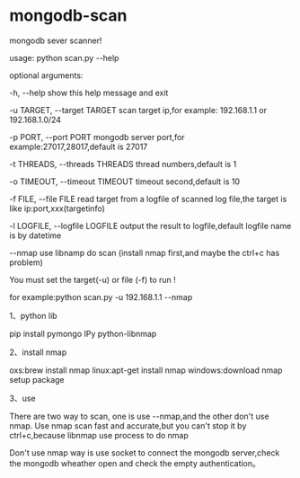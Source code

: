 # mongodb-scan

mongodb sever scanner!

usage:
python scan.py --help

optional arguments:
  
  -h, --help            show this help message and exit
  
  -u TARGET, --target TARGET scan target ip,for example: 192.168.1.1 or 192.168.1.0/24
  
  -p PORT, --port PORT  mongodb server port,for example:27017,28017,default is 27017
  
  -t THREADS, --threads THREADS thread numbers,default is 1
  
  -o TIMEOUT, --timeout TIMEOUT timeout second,default is 10
  
  -f FILE, --file FILE  read target from a logfile of scanned log file,the target is like ip:port,xxx(targetinfo)
  
  -l LOGFILE, --logfile LOGFILE output the result to logfile,default logfile name is by datetime
  
  --nmap  use libnamp do scan (install nmap first,and maybe the ctrl+c has problem)

You must set the target(-u) or file (-f) to run !

for example:python scan.py -u 192.168.1.1 --nmap

1、python lib

pip install pymongo IPy python-libnmap

2、install nmap

oxs:brew install nmap
linux:apt-get install nmap
windows:download nmap setup package

3、use

There are two way to scan, one is use --nmap,and the other don't use nmap.
Use nmap scan fast and accurate,but you can't stop it by ctrl+c,because libnmap use process to do nmap

Don't use nmap way is use socket to connect the mongodb server,check the mongodb wheather open and check the empty authentication。
